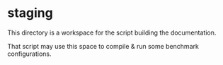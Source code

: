staging
===

This directory is a workspace for the script building the documentation.

That script may use this space to compile & run some benchmark configurations.
